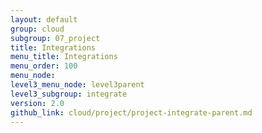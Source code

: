 ```yaml
---
layout: default
group: cloud
subgroup: 07_project
title: Integrations
menu_title: Integrations
menu_order: 100
menu_node: 
level3_menu_node: level3parent
level3_subgroup: integrate
version: 2.0
github_link: cloud/project/project-integrate-parent.md
---
```



